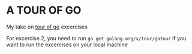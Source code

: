 # A TOUR OF GO

My take on  [tour of go](https://tour.golang.org/list) excercises

For excercise 2, you need to run `go get golang.org/x/tour/gotour` if you want to run the excercises on your local machine
